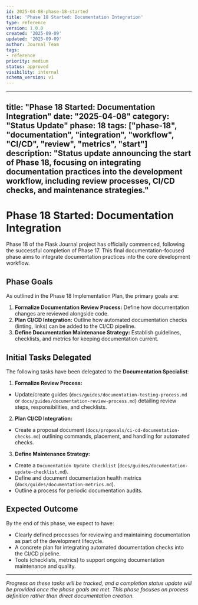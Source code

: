 ```yaml
---
id: 2025-04-08-phase-18-started
title: 'Phase 18 Started: Documentation Integration'
type: reference
version: 1.0.0
created: '2025-09-09'
updated: '2025-09-09'
author: Journal Team
tags:
- reference
priority: medium
status: approved
visibility: internal
schema_version: v1
---
```


***

title: "Phase 18 Started: Documentation Integration"
date: "2025-04-08"
category: "Status Update"
phase: 18
tags: \["phase-18", "documentation", "integration", "workflow", "CI/CD", "review", "metrics", "start"]
description: "Status update announcing the start of Phase 18, focusing on integrating documentation practices into the development workflow, including review processes, CI/CD checks, and maintenance strategies."
-------------------------------------------------------------------------------------------------------------------------------------------------------------------------------------------------------------------

# Phase 18 Started: Documentation Integration

Phase 18 of the Flask Journal project has officially commenced, following the successful completion of Phase 17. This final documentation-focused phase aims to integrate documentation practices into the core development workflow.

## Phase Goals

As outlined in the Phase 18 Implementation Plan, the primary goals are:

1. **Formalize Documentation Review Process:** Define how documentation changes are reviewed alongside code.
2. **Plan CI/CD Integration:** Outline how automated documentation checks (linting, links) can be added to the CI/CD pipeline.
3. **Define Documentation Maintenance Strategy:** Establish guidelines, checklists, and metrics for keeping documentation current.

## Initial Tasks Delegated

The following tasks have been delegated to the **Documentation Specialist**:

1. **Formalize Review Process:**

- Update/create guides (`docs/guides/documentation-testing-process.md` or `docs/guides/documentation-review-process.md`) detailing review steps, responsibilities, and checklists.

2. **Plan CI/CD Integration:**

- Create a proposal document (`docs/proposals/ci-cd-documentation-checks.md`) outlining commands, placement, and handling for automated checks.

3. **Define Maintenance Strategy:**

- Create a `Documentation Update Checklist` (`docs/guides/documentation-update-checklist.md`).
- Define and document documentation health metrics (`docs/guides/documentation-metrics.md`).
- Outline a process for periodic documentation audits.

## Expected Outcome

By the end of this phase, we expect to have:

- Clearly defined processes for reviewing and maintaining documentation as part of the development lifecycle.
- A concrete plan for integrating automated documentation checks into the CI/CD pipeline.
- Tools (checklists, metrics) to support ongoing documentation maintenance and quality.

***

*Progress on these tasks will be tracked, and a completion status update will be provided once the phase goals are met. This phase focuses on process definition rather than direct documentation creation.*
